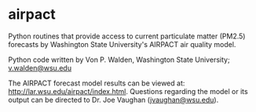 # airpact
Python routines that provide access to current particulate matter (PM2.5) forecasts by Washington State University's AIRPACT air quality model.

Python code written by Von P. Walden, Washington State University; v.walden@wsu.edu

The AIRPACT forecast model results can be viewed at: http://lar.wsu.edu/airpact/index.html. Questions regarding the model or its output can be directed to Dr. Joe Vaughan (jvaughan@wsu.edu).
